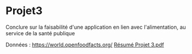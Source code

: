 # Projet3

Conclure sur la faisabilité d'une application en lien avec l'alimentation, au service de la santé publique

Données : https://world.openfoodfacts.org/
[Résumé Projet 3.pdf](https://github.com/charlottemllt/Conception-d-une-application-au-service-de-la-sante-publique/files/9150423/Projet.3.LinkedIn.2.pdf)
